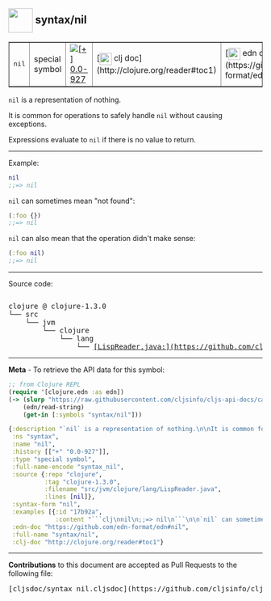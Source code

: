 ## <img width="48px" valign="middle" src="http://i.imgur.com/Hi20huC.png"> syntax/nil

 <table border="1">
<tr>
<td><samp>nil</samp></td>
<td>special symbol</td>
<td><a href="https://github.com/cljsinfo/cljs-api-docs/tree/0.0-927"><img valign="middle" alt="[+] 0.0-927" src="https://img.shields.io/badge/+-0.0--927-lightgrey.svg"></a> </td>
<td>
[<img height="24px" valign="middle" src="http://i.imgur.com/1GjPKvB.png"> clj doc](http://clojure.org/reader#toc1)
</td>
<td>
[<img height="24px" valign="middle" src="http://i.imgur.com/I8uNXHv.png"> edn doc](https://github.com/edn-format/edn#nil)
</td>
</tr>
</table>


`nil` is a representation of nothing.

It is common for operations to safely handle `nil` without
causing exceptions.

Expressions evaluate to `nil` if there is no value to return.

---

Example:

```clj
nil
;;=> nil
```

`nil` can sometimes mean "not found":

```clj
(:foo {})
;;=> nil
```

`nil` can also mean that the operation didn't make sense:

```clj
(:foo nil)
;;=> nil
```

---



Source code:

```clj

```

 <pre>
clojure @ clojure-1.3.0
└── src
    └── jvm
        └── clojure
            └── lang
                └── <ins>[LispReader.java:](https://github.com/clojure/clojure/blob/clojure-1.3.0/src/jvm/clojure/lang/LispReader.java#L)</ins>
</pre>


---

__Meta__ - To retrieve the API data for this symbol:

```clj
;; from Clojure REPL
(require '[clojure.edn :as edn])
(-> (slurp "https://raw.githubusercontent.com/cljsinfo/cljs-api-docs/catalog/cljs-api.edn")
    (edn/read-string)
    (get-in [:symbols "syntax/nil"]))
```

```clj
{:description "`nil` is a representation of nothing.\n\nIt is common for operations to safely handle `nil` without\ncausing exceptions.\n\nExpressions evaluate to `nil` if there is no value to return.",
 :ns "syntax",
 :name "nil",
 :history [["+" "0.0-927"]],
 :type "special symbol",
 :full-name-encode "syntax_nil",
 :source {:repo "clojure",
          :tag "clojure-1.3.0",
          :filename "src/jvm/clojure/lang/LispReader.java",
          :lines [nil]},
 :syntax-form "nil",
 :examples [{:id "17b92a",
             :content "```clj\nnil\n;;=> nil\n```\n\n`nil` can sometimes mean \"not found\":\n\n```clj\n(:foo {})\n;;=> nil\n```\n\n`nil` can also mean that the operation didn't make sense:\n\n```clj\n(:foo nil)\n;;=> nil\n```"}],
 :edn-doc "https://github.com/edn-format/edn#nil",
 :full-name "syntax/nil",
 :clj-doc "http://clojure.org/reader#toc1"}

```

---

__Contributions__ to this document are accepted as Pull Requests to the following file:

 <pre>
[cljsdoc/syntax_nil.cljsdoc](https://github.com/cljsinfo/cljs-api-docs/blob/master/cljsdoc/syntax_nil.cljsdoc)
</pre>


